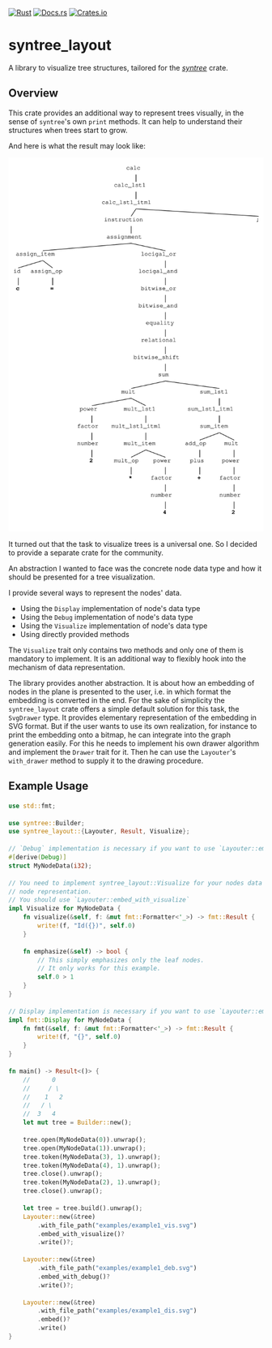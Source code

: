 <!-- markdownlint-disable first-line-h1 -->
[![Rust](https://github.com/jsinger67/syntree_layout/actions/workflows/rust.yml/badge.svg)](https://github.com/jsinger67/syntree_layout/actions/workflows/rust.yml)
[![Docs.rs](https://docs.rs/syntree_layout/badge.svg)](https://docs.rs/syntree_layout)
[![Crates.io](https://img.shields.io/crates/v/syntree_layout.svg)](https://crates.io/crates/syntree_layout)
<!-- markdownlint-enable first-line-h1 -->

# syntree_layout

A library to visualize tree structures, tailored for the
*[syntree](https://github.com/udoprog/syntree)* crate.

## Overview

This crate provides an additional way to represent trees visually, in the sense of `syntree`'s own
`print` methods.
It can help to understand their structures when trees start to grow.

And here is what the result may look like:

![example.svg](./examples/example2.svg)

It turned out that the task to visualize trees is a universal one. So I decided to provide a
separate crate for the community.

An abstraction I wanted to face was the concrete node data type and how it should be presented for
a tree visualization.

I provide several ways to represent the nodes' data.

* Using the `Display` implementation of node's data type
* Using the `Debug` implementation of node's data type
* Using the `Visualize` implementation of node's data type
* Using directly provided methods

The `Visualize` trait only contains two methods and only one of them is mandatory to implement.
It is an additional way to flexibly hook into the mechanism of data representation.

The library provides another abstraction. It is about how an embedding of nodes in the plane is
presented to the user, i.e. in which format the embedding is converted in the end. For the sake of
simplicity the `syntree_layout` crate offers a simple default solution for this task, the
`SvgDrawer` type. It provides elementary representation of the embedding in SVG format. But if the
user wants to use its own realization, for instance to print the embedding onto a bitmap, he can
integrate into the graph generation easily. For this he needs to implement his own drawer algorithm
and implement the `Drawer` trait for it. Then he can use the `Layouter`'s `with_drawer` method to
supply it to the drawing procedure.

## Example Usage

```rust
use std::fmt;

use syntree::Builder;
use syntree_layout::{Layouter, Result, Visualize};

// `Debug` implementation is necessary if you want to use `Layouter::embed_with_debug`
#[derive(Debug)]
struct MyNodeData(i32);

// You need to implement syntree_layout::Visualize for your nodes data type if you want your own
// node representation.
// You should use `Layouter::embed_with_visualize`
impl Visualize for MyNodeData {
    fn visualize(&self, f: &mut fmt::Formatter<'_>) -> fmt::Result {
        write!(f, "Id({})", self.0)
    }

    fn emphasize(&self) -> bool {
        // This simply emphasizes only the leaf nodes.
        // It only works for this example.
        self.0 > 1
    }
}

// Display implementation is necessary if you want to use `Layouter::embed`
impl fmt::Display for MyNodeData {
    fn fmt(&self, f: &mut fmt::Formatter<'_>) -> fmt::Result {
        write!(f, "{}", self.0)
    }
}

fn main() -> Result<()> {
    //      0
    //     / \
    //    1   2
    //   / \
    //  3   4
    let mut tree = Builder::new();

    tree.open(MyNodeData(0)).unwrap();
    tree.open(MyNodeData(1)).unwrap();
    tree.token(MyNodeData(3), 1).unwrap();
    tree.token(MyNodeData(4), 1).unwrap();
    tree.close().unwrap();
    tree.token(MyNodeData(2), 1).unwrap();
    tree.close().unwrap();

    let tree = tree.build().unwrap();
    Layouter::new(&tree)
        .with_file_path("examples/example1_vis.svg")
        .embed_with_visualize()?
        .write()?;

    Layouter::new(&tree)
        .with_file_path("examples/example1_deb.svg")
        .embed_with_debug()?
        .write()?;

    Layouter::new(&tree)
        .with_file_path("examples/example1_dis.svg")
        .embed()?
        .write()
}
```
